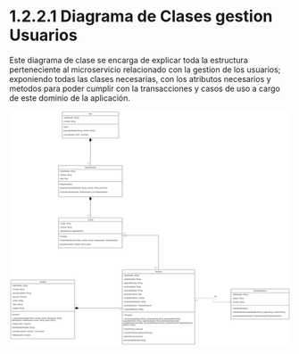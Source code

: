 # 1.2.2.1 Diagrama de Clases gestion Usuarios

Este diagrama de clase se encarga de explicar toda la estructura perteneciente al microservicio relacionado con la gestion de los usuarios; exponiendo todas las clases necesarias, con los atributos necesarios y metodos para poder cumplir con la transacciones y casos de uso a cargo de este dominio de la aplicación.

![Diagrama-Clases-Administración-Usuarios](https://github.com/F3liP3L/Software2-QuickJob-Documentacion/blob/main/assets/diagrama-clases/Diagrama-de-clases-Administracion-Usuarios.png)
